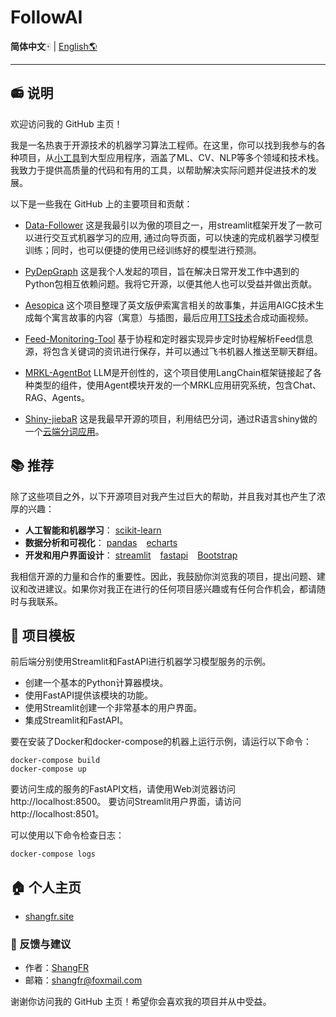 # FollowAI

**简体中文**🀄 | [English🌎](./README_en.md)

------------------------------------------------------------------------------------------

## 📻 说明

欢迎访问我的 GitHub 主页！

我是一名热衷于开源技术的机器学习算法工程师。在这里，你可以找到我参与的各种项目，从[小工具](https://app.shangfr.site/)到大型应用程序，涵盖了ML、CV、NLP等多个领域和技术栈。我致力于提供高质量的代码和有用的工具，以帮助解决实际问题并促进技术的发展。

以下是一些我在 GitHub 上的主要项目和贡献：

 - [Data-Follower](https://github.com/shangfr/Data-Follower) 这是我最引以为傲的项目之一，用streamlit框架开发了一款可以进行交互式机器学习的应用, 通过向导页面，可以快速的完成机器学习模型训练；同时，也可以便捷的使用已经训练好的模型进行预测。

 - [PyDepGraph](https://github.com/shangfr/PyDepGraph) 这是我个人发起的项目，旨在解决日常开发工作中遇到的Python包相互依赖问题。我将它开源，以便其他人也可以受益并做出贡献。

 - [Aesopica](https://github.com/shangfr/Aesopica) 这个项目整理了英文版伊索寓言相关的故事集，并运用AIGC技术生成每个寓言故事的内容（寓意）与插图，最后应用[TTS技术](https://github.com/shangfr/StreamlitTTS)合成动画视频。

 - [Feed-Monitoring-Tool](https://github.com/shangfr/Feed-Monitoring-Tool) 基于协程和定时器实现异步定时协程解析Feed信息源，将包含关键词的资讯进行保存，并可以通过飞书机器人推送至聊天群组。

 - [MRKL-AgentBot](https://github.com/shangfr/MRKL-AgentBot) LLM是开创性的，这个项目使用LangChain框架链接起了各种类型的组件，使用Agent模块开发的一个MRKL应用研究系统，包含Chat、RAG、Agents。

 - [Shiny-jiebaR](https://github.com/shangfr/Shiny-jiebaR) 这是我最早开源的项目，利用结巴分词，通过R语言shiny做的一个[云端分词应用](https://shangfr.shinyapps.io/Chinese-jiebaR)。 

## 📚 推荐

除了这些项目之外，以下开源项目对我产生过巨大的帮助，并且我对其也产生了浓厚的兴趣：

- **人工智能和机器学习**： [scikit-learn](https://github.com/scikit-learn/scikit-learn)
- **数据分析和可视化**： [pandas](https://github.com/pandas-dev/pandas) ` ` [echarts](https://github.com/apache/echarts)
- **开发和用户界面设计**： [streamlit](https://github.com/streamlit/streamlit) ` ` [fastapi](https://github.com/tiangolo/fastapi) ` ` [Bootstrap](https://getbootstrap.com/)

我相信开源的力量和合作的重要性。因此，我鼓励你浏览我的项目，提出问题、建议和改进建议。如果你对我正在进行的任何项目感兴趣或有任何合作机会，都请随时与我联系。

## 🧰 项目模板

前后端分别使用Streamlit和FastAPI进行机器学习模型服务的示例。

- 创建一个基本的Python计算器模块。
- 使用FastAPI提供该模块的功能。
- 使用Streamlit创建一个非常基本的用户界面。
- 集成Streamlit和FastAPI。

要在安装了Docker和docker-compose的机器上运行示例，请运行以下命令：

    docker-compose build
    docker-compose up

要访问生成的服务的FastAPI文档，请使用Web浏览器访问 http://localhost:8500。
要访问Streamlit用户界面，请访问 http://localhost:8501。

可以使用以下命令检查日志：

    docker-compose logs


## 🏠 个人主页

- [shangfr.site](https://shangfr.site)

### 📧 反馈与建议

- 作者：[ShangFR](http://blog.shangfr.site)
- 邮箱：<shangfr@foxmail.com>

谢谢你访问我的 GitHub 主页！希望你会喜欢我的项目并从中受益。

